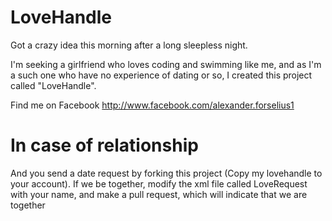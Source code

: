 LoveHandle
==========

Got a crazy idea this morning after a long sleepless night.

I'm seeking a girlfriend who loves coding and swimming like me, and as I'm a such one who have no experience of dating or so,
I created this project called "LoveHandle".

Find me on Facebook http://www.facebook.com/alexander.forselius1


In case of relationship
=========
And you send a date request by forking this project (Copy my lovehandle to your account). If we be together, modify the xml file called LoveRequest with your name,
and make a pull request, which will indicate that we are together


